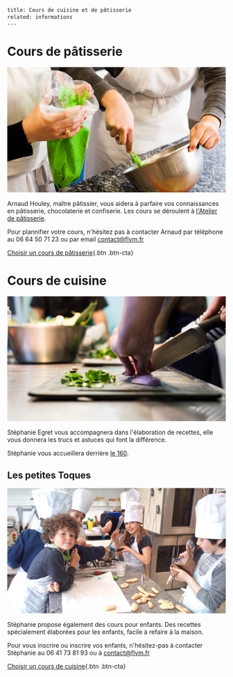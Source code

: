 	title: Cours de cuisine et de pâtisserie
	related: informations
	---
# Cours de pâtisserie

![](images/cours/cours-de-patisserie.jpg)

Arnaud Houley, maître pâtissier, vous aidera à parfaire vos connaissances en pâtisserie, chocolaterie et confiserie.
Les cours se déroulent à [l'Atelier de pâtisserie](informations#l-atelier-de-patisserie).

Pour plannifier votre cours, n'hésitez pas à contacter Arnaud par téléphone au 06 64 50 71 23 ou par email <contact@flvm.fr>

[Choisir un cours de pâtisserie](/planning){.btn .btn-cta}

# Cours de cuisine

![Découpage des échalottes](images/cours/cours-de-cuisine.jpg)

Stéphanie Egret vous accompagnera dans l'élaboration de recettes, elle vous donnera les trucs et astuces qui font la différence.  

Stéphanie vous accueillera derrière [le 160](informations#le-160).

## Les petites Toques

![Les petites toques en pleine action](images/cours/les-petites-toques.jpg)

Stéphanie propose également des cours pour enfants. Des recettes spécialement élaborées pour les enfants, facile à refaire à la maison.

Pour vous inscrire ou inscrire vos enfants, n'hésitez-pas à contacter Stéphanie au 06 41 73 81 93 ou à <contact@flvm.fr>

[Choisir un cours de cuisine](/planning){.btn .btn-cta}

